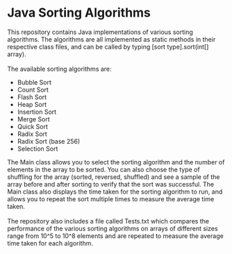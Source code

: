 # Java Sorting Algorithms

This repository contains Java implementations of various sorting algorithms. The algorithms are all implemented as static methods in their respective class files, and can be called by typing [sort type].sort(int[] array).<br>
<br>
The available sorting algorithms are:
<br>
+ Bubble Sort<br>
+ Count Sort<br>
+ Flash Sort<br>
+ Heap Sort<br>
+ Insertion Sort<br>
+ Merge Sort<br>
+ Quick Sort<br>
+ Radix Sort<br>
+ Radix Sort (base 256)<br>
+ Selection Sort<br>

The Main class allows you to select the sorting algorithm and the number of elements in the array to be sorted. You can also choose the type of shuffling for the array (sorted, reversed, shuffled) and see a sample of the array before and after sorting to verify that the sort was successful. The Main class also displays the time taken for the sorting algorithm to run, and allows you to repeat the sort multiple times to measure the average time taken.<br>
<br>
The repository also includes a file called Tests.txt which compares the performance of the various sorting algorithms on arrays of different sizes range from 10^5 to 10^8 elements and are repeated to measure the average time taken for each algorithm.
